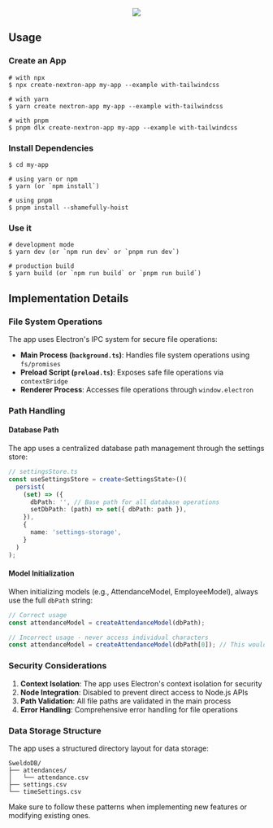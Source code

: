 <p align="center"><img src="https://i.imgur.com/a9QWW0v.png"></p>

## Usage

### Create an App

```
# with npx
$ npx create-nextron-app my-app --example with-tailwindcss

# with yarn
$ yarn create nextron-app my-app --example with-tailwindcss

# with pnpm
$ pnpm dlx create-nextron-app my-app --example with-tailwindcss
```

### Install Dependencies

```
$ cd my-app

# using yarn or npm
$ yarn (or `npm install`)

# using pnpm
$ pnpm install --shamefully-hoist
```

### Use it

```
# development mode
$ yarn dev (or `npm run dev` or `pnpm run dev`)

# production build
$ yarn build (or `npm run build` or `pnpm run build`)
```

## Implementation Details

### File System Operations

The app uses Electron's IPC system for secure file operations:

- **Main Process (`background.ts`)**: Handles file system operations using `fs/promises`
- **Preload Script (`preload.ts`)**: Exposes safe file operations via `contextBridge`
- **Renderer Process**: Accesses file operations through `window.electron`

### Path Handling

#### Database Path
The app uses a centralized database path management through the settings store:
```typescript
// settingsStore.ts
const useSettingsStore = create<SettingsState>()(
  persist(
    (set) => ({
      dbPath: '', // Base path for all database operations
      setDbPath: (path) => set({ dbPath: path }),
    }),
    {
      name: 'settings-storage',
    }
  )
);
```

#### Model Initialization
When initializing models (e.g., AttendanceModel, EmployeeModel), always use the full `dbPath` string:
```typescript
// Correct usage
const attendanceModel = createAttendanceModel(dbPath);

// Incorrect usage - never access individual characters
const attendanceModel = createAttendanceModel(dbPath[0]); // This would only use 'C' from 'C:\path\to\db'
```

### Security Considerations

1. **Context Isolation**: The app uses Electron's context isolation for security
2. **Node Integration**: Disabled to prevent direct access to Node.js APIs
3. **Path Validation**: All file paths are validated in the main process
4. **Error Handling**: Comprehensive error handling for file operations

### Data Storage Structure

The app uses a structured directory layout for data storage:
```
SweldoDB/
├── attendances/
│   └── attendance.csv
├── settings.csv
└── timeSettings.csv
```

Make sure to follow these patterns when implementing new features or modifying existing ones.
